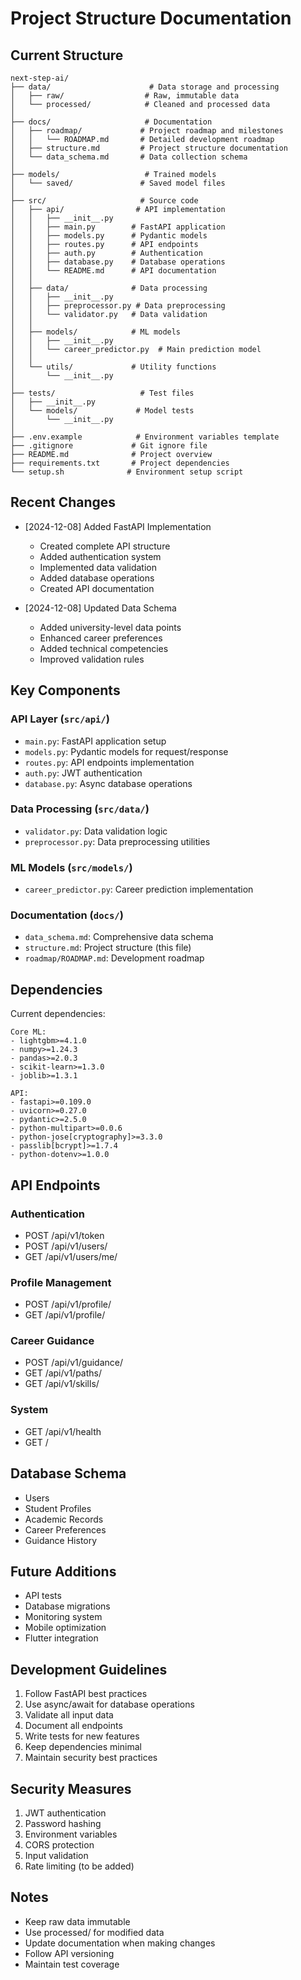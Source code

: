 # Project Structure Documentation

## Current Structure
```
next-step-ai/
├── data/                      # Data storage and processing
│   ├── raw/                  # Raw, immutable data
│   └── processed/            # Cleaned and processed data
│
├── docs/                     # Documentation
│   ├── roadmap/             # Project roadmap and milestones
│   │   └── ROADMAP.md       # Detailed development roadmap
│   ├── structure.md         # Project structure documentation
│   └── data_schema.md       # Data collection schema
│
├── models/                   # Trained models
│   └── saved/               # Saved model files
│
├── src/                     # Source code
│   ├── api/                # API implementation
│   │   ├── __init__.py
│   │   ├── main.py        # FastAPI application
│   │   ├── models.py      # Pydantic models
│   │   ├── routes.py      # API endpoints
│   │   ├── auth.py        # Authentication
│   │   ├── database.py    # Database operations
│   │   └── README.md      # API documentation
│   │
│   ├── data/              # Data processing
│   │   ├── __init__.py
│   │   ├── preprocessor.py # Data preprocessing
│   │   └── validator.py   # Data validation
│   │
│   ├── models/            # ML models
│   │   ├── __init__.py
│   │   └── career_predictor.py  # Main prediction model
│   │
│   └── utils/             # Utility functions
│       └── __init__.py
│
├── tests/                   # Test files
│   ├── __init__.py
│   └── models/             # Model tests
│       └── __init__.py
│
├── .env.example            # Environment variables template
├── .gitignore             # Git ignore file
├── README.md              # Project overview
├── requirements.txt       # Project dependencies
└── setup.sh              # Environment setup script
```

## Recent Changes
- [2024-12-08] Added FastAPI Implementation
  - Created complete API structure
  - Added authentication system
  - Implemented data validation
  - Added database operations
  - Created API documentation

- [2024-12-08] Updated Data Schema
  - Added university-level data points
  - Enhanced career preferences
  - Added technical competencies
  - Improved validation rules

## Key Components

### API Layer (`src/api/`)
- `main.py`: FastAPI application setup
- `models.py`: Pydantic models for request/response
- `routes.py`: API endpoints implementation
- `auth.py`: JWT authentication
- `database.py`: Async database operations

### Data Processing (`src/data/`)
- `validator.py`: Data validation logic
- `preprocessor.py`: Data preprocessing utilities

### ML Models (`src/models/`)
- `career_predictor.py`: Career prediction implementation

### Documentation (`docs/`)
- `data_schema.md`: Comprehensive data schema
- `structure.md`: Project structure (this file)
- `roadmap/ROADMAP.md`: Development roadmap

## Dependencies
Current dependencies:
```
Core ML:
- lightgbm>=4.1.0
- numpy>=1.24.3
- pandas>=2.0.3
- scikit-learn>=1.3.0
- joblib>=1.3.1

API:
- fastapi>=0.109.0
- uvicorn>=0.27.0
- pydantic>=2.5.0
- python-multipart>=0.0.6
- python-jose[cryptography]>=3.3.0
- passlib[bcrypt]>=1.7.4
- python-dotenv>=1.0.0
```

## API Endpoints

### Authentication
- POST /api/v1/token
- POST /api/v1/users/
- GET /api/v1/users/me/

### Profile Management
- POST /api/v1/profile/
- GET /api/v1/profile/

### Career Guidance
- POST /api/v1/guidance/
- GET /api/v1/paths/
- GET /api/v1/skills/

### System
- GET /api/v1/health
- GET /

## Database Schema
- Users
- Student Profiles
- Academic Records
- Career Preferences
- Guidance History

## Future Additions
- API tests
- Database migrations
- Monitoring system
- Mobile optimization
- Flutter integration

## Development Guidelines
1. Follow FastAPI best practices
2. Use async/await for database operations
3. Validate all input data
4. Document all endpoints
5. Write tests for new features
6. Keep dependencies minimal
7. Maintain security best practices

## Security Measures
1. JWT authentication
2. Password hashing
3. Environment variables
4. CORS protection
5. Input validation
6. Rate limiting (to be added)

## Notes
- Keep raw data immutable
- Use processed/ for modified data
- Update documentation when making changes
- Follow API versioning
- Maintain test coverage
